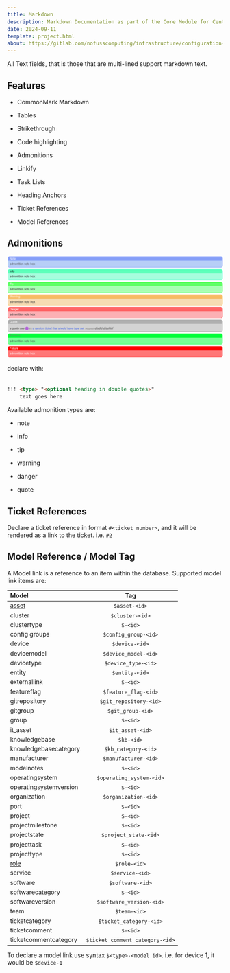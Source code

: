 ```yaml
---
title: Markdown
description: Markdown Documentation as part of the Core Module for Centurion ERP by No Fuss Computing
date: 2024-09-11
template: project.html
about: https://gitlab.com/nofusscomputing/infrastructure/configuration-management/centurion_erp
---
```


All Text fields, that is those that are multi-lined support markdown text.


## Features

- CommonMark Markdown

- Tables

- Strikethrough

- Code highlighting

- Admonitions

- Linkify

- Task Lists

- Heading Anchors

- Ticket References

- Model References


## Admonitions


![admonition example](../images/admonition-example.png)

declare with:

``` md

!!! <type> "<optional heading in double quotes>"
    text goes here

```

Available admonition types are:

- note

- info

- tip

- warning

- danger

- quote


## Ticket References

Declare a ticket reference in format `#<ticket number>`, and it will be rendered as a link to the ticket. i.e. `#2`


## Model Reference / Model Tag

A Model link is a reference to an item within the database. Supported model link items are:

| Model | Tag |
|:---|:---:|
| [asset](../accounting/asset.md) | `$asset-<id>` |
| cluster| `$cluster-<id>` |
| clustertype| `$-<id>` |
| config groups| `$config_group-<id>` |
| device| `$device-<id>` |
| devicemodel| `$device_model-<id>` |
| devicetype| `$device_type-<id>` |
| entity | `$entity-<id>` |
| externallink| `$-<id>` |
| featureflag| `$feature_flag-<id>` |
| gitrepository| `$git_repository-<id>` |
| gitgroup| `$git_group-<id>` |
| group| `$-<id>` |
| it_asset | `$it_asset-<id>` |
| knowledgebase| `$kb-<id>` |
| knowledgebasecategory| `$kb_category-<id>` |
| manufacturer| `$manufacturer-<id>` |
| modelnotes| `$-<id>` |
| operatingsystem| `$operating_system-<id>` |
| operatingsystemversion| `$-<id>` |
| organization| `$organization-<id>` |
| port| `$-<id>` |
| project| `$-<id>` |
| projectmilestone| `$-<id>` |
| projectstate| `$project_state-<id>` |
| projecttask| `$-<id>` |
| projecttype| `$-<id>` |
| [role](../access/role.md)| `$role-<id>` |
| service| `$service-<id>` |
| software| `$software-<id>` |
| softwarecategory| `$-<id>` |
| softwareversion| `$software_version-<id>` |
| team| `$team-<id>` |
| ticketcategory| `$ticket_category-<id>` |
| ticketcomment| `$-<id>` |
| ticketcommentcategory| `$ticket_comment_category-<id>` |

To declare a model link use syntax `$<type>-<model id>`. i.e. for device 1, it would be `$device-1`
